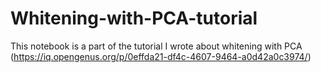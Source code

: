 # Whitening-with-PCA-tutorial
This notebook is a part of the tutorial I wrote about whitening with PCA (https://iq.opengenus.org/p/0effda21-df4c-4607-9464-a0d42a0c3974/)
